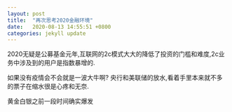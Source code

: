 ```yaml
---
layout: post
title:  "再次思考2020金融环境"
date:   2020-08-13 14:55:51 +0800
categories: jekyll update
---
```


2020无疑是公募基金元年,互联网的2c模式大大的降低了投资的门槛和难度,2c业务中涉及到的用户是指数暴增的.

如果没有疫情会不会就是一波大牛啊?  央行和美联储的放水,看着手里本来就不多的票子在缩水很是心疼和无奈.

黄金白银之前一段时间确实爆发
